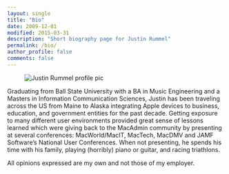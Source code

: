 ```yaml
---
layout: single
title: "Bio"
date: 2009-12-01
modified: 2015-03-31
description: "Short biography page for Justin Rummel"
permalink: /bio/
author_profile: false
comments: false
---
```

<figure class="align-right"><img src="{{ site.url }}/assets/images/m3-256.jpg" alt="Justin Rummel profile pic" /></figure>Graduating from Ball State University with a BA in Music Engineering and a Masters in Information Communication Sciences, Justin has been traveling across the US from Maine to Alaska integrating Apple devices to business, education, and government entities for the past decade. Getting exposure to many different user environments provided great sense of lessons learned which were giving back to the MacAdmin community by presenting at several conferences: MacWorld/MacIT, MacTech, MacDMV and JAMF Software’s National User Conferences. When not presenting, he spends his time with his family, playing (horribly) piano or guitar, and racing triathlons.

All opinions expressed are my own and not those of my employer.
